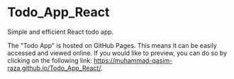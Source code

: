 # Todo_App_React
Simple and efficient React todo app.

The "Todo App" is hosted on GitHub Pages. This means it can be easily accessed and viewed online. If you would like to preview, you can do so by clicking on the following link: https://muhammad-qasim-raza.github.io/Todo_App_React/.
